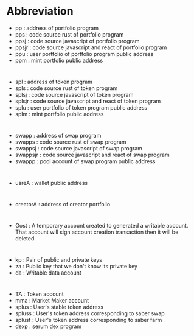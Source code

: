 
# Abbreviation 

* pp : address of portfolio program
* pps : code source rust of portfolio program
* ppsj : code source javascript of portfolio program 
* ppsjr : code source javascript and react of portfolio program 
* ppu : user portfolio of portfolio program public address 
* ppm : mint portfolio public address 
#
* spl : address of token program 
* spls : code source  rust of token program
* splsj : code source javascript of token program
* splsjr : code source javascript and react  of token program
* splu : user portfolio of token program public address 
* splm : mint portfolio public address 
#
* swapp : address of swap program
* swapps : code source rust of swap program 
* swappsj : code source javascript of swap program 
* swappsjr : code source javascript and react of swap program 
* swappp : pool account of swap program public address
#
* usreA : wallet public address 
#
* creatorA : address of creator portfolio 
#
* Gost : A temporary account created to generated a writable account. That account will sign account creation transaction then it will be deleted.
#
* kp : Pair of public and private keys
* za : Public key that we don't know its private key
* da : Writable data account

#
* TA : Token account
* mma : Market Maker account
* splus : User's stable token address 
* spluss : User's  token address corresponding to saber swap 
* splusf : User's  token address corresponding to saber farm 
* dexp : serum dex program


